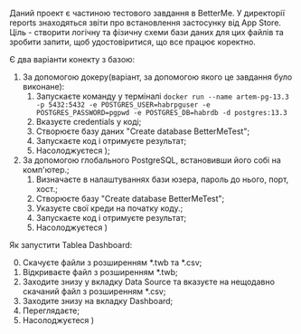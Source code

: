 Даний проект є частиною тестового завдання в BetterMe.
У директорії reports знаходяться звіти про встановлення застосунку від App Store.
Ціль - створити логічну та фізичну схеми бази даних для цих файлів та зробити 
запити, щоб удостовіритися, що все працює коректно.

Є два варіанти конекту з базою:
1) За допомогою докеру(варіант, за допомогою якого це завдання було виконане):
    1. Запускаєте команду у терміналі ```docker run --name artem-pg-13.3 -p 5432:5432 -e POSTGRES_USER=habrpguser -e POSTGRES_PASSWORD=pgpwd -e POSTGRES_DB=habrdb -d postgres:13.3```
    2. Вказуєте credentials у коді;
    3. Створюєте базу даних "Create database BetterMeTest";
    4. Запускаєте код і отримуєте результат;
    5. Насолоджуєтеся );
2) За допомогою глобального PostgreSQL, встановивши його собі на комп'ютер.;
    1. Визначаєте в налаштуваннях бази юзера, пароль до нього, порт, хост.;
    2. Створюєте базу "Create database BetterMeTest";
    3. Указуєте свої креди на початку коду.;
    4. Запускаєте код і отримуєте результат;
    5. Насолоджуєтеся )
    
Як запустити Tablea Dashboard:

0) Скачуєте файли з розширенням *.twb та *.csv;
1) Відкриваєте файл з розширенням *.twb;
2) Заходите знизу у вкладку Data Source та вказуєте на нещодавно скачаний файл з розширенням *.csv;
3) Заходите знизу на вкладку Dashboard;
4) Переглядаєте;
5) Насолоджуєтеся )
